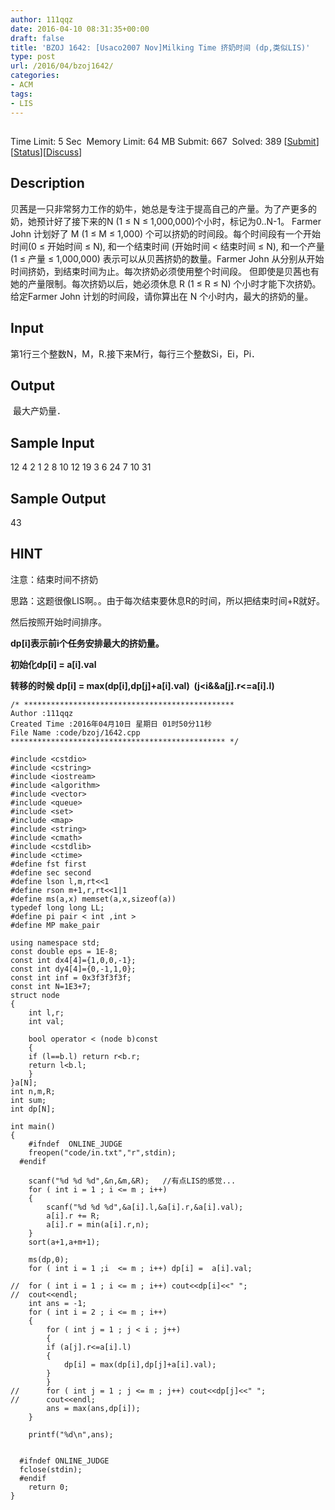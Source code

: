 ```yaml
---
author: 111qqz
date: 2016-04-10 08:31:35+00:00
draft: false
title: 'BZOJ 1642: [Usaco2007 Nov]Milking Time 挤奶时间 (dp,类似LIS)'
type: post
url: /2016/04/bzoj1642/
categories:
- ACM
tags:
- LIS
---
```


## 


Time Limit: 5 Sec  Memory Limit: 64 MB
Submit: 667  Solved: 389
[[Submit](http://www.lydsy.com/JudgeOnline/submitpage.php?id=1642)][[Status](http://www.lydsy.com/JudgeOnline/problemstatus.php?id=1642)][[Discuss](http://www.lydsy.com/JudgeOnline/bbs.php?id=1642)]


## Description






贝茜是一只非常努力工作的奶牛，她总是专注于提高自己的产量。为了产更多的奶，她预计好了接下来的N (1 ≤ N ≤ 1,000,000)个小时，标记为0..N-1。 Farmer John 计划好了 M (1 ≤ M ≤ 1,000) 个可以挤奶的时间段。每个时间段有一个开始时间(0 ≤ 开始时间 ≤ N), 和一个结束时间 (开始时间 < 结束时间 ≤ N), 和一个产量 (1 ≤ 产量 ≤ 1,000,000) 表示可以从贝茜挤奶的数量。Farmer John 从分别从开始时间挤奶，到结束时间为止。每次挤奶必须使用整个时间段。 但即使是贝茜也有她的产量限制。每次挤奶以后，她必须休息 R (1 ≤ R ≤ N) 个小时才能下次挤奶。给定Farmer John 计划的时间段，请你算出在 N 个小时内，最大的挤奶的量。






## Input






第1行三个整数N，M，R.接下来M行，每行三个整数Si，Ei，Pi．






## Output






 最大产奶量．






## Sample Input




12 4 2
1 2 8
10 12 19
3 6 24
7 10 31





## Sample Output




43




## HINT






注意：结束时间不挤奶






思路：这题很像LIS啊。。由于每次结束要休息R的时间，所以把结束时间+R就好。

然后按照开始时间排序。

**dp[i]表示前i个任务安排最大的挤奶量。**

**初始化dp[i] = a[i].val**

**转移的时候 dp[i] = max(dp[i],dp[j]+a[i].val)  (j<i&&a[j].r<=a[i].l)**







 

    
    /* ***********************************************
    Author :111qqz
    Created Time :2016年04月10日 星期日 01时50分11秒
    File Name :code/bzoj/1642.cpp
    ************************************************ */
    
    #include <cstdio>
    #include <cstring>
    #include <iostream>
    #include <algorithm>
    #include <vector>
    #include <queue>
    #include <set>
    #include <map>
    #include <string>
    #include <cmath>
    #include <cstdlib>
    #include <ctime>
    #define fst first
    #define sec second
    #define lson l,m,rt<<1
    #define rson m+1,r,rt<<1|1
    #define ms(a,x) memset(a,x,sizeof(a))
    typedef long long LL;
    #define pi pair < int ,int >
    #define MP make_pair
    
    using namespace std;
    const double eps = 1E-8;
    const int dx4[4]={1,0,0,-1};
    const int dy4[4]={0,-1,1,0};
    const int inf = 0x3f3f3f3f;
    const int N=1E3+7;
    struct node
    {
        int l,r;
        int val;
    
        bool operator < (node b)const
        {
    	if (l==b.l) return r<b.r;
    	return l<b.l;
        }	
    }a[N];
    int n,m,R;
    int sum;
    int dp[N];
    
    int main()
    {
    	#ifndef  ONLINE_JUDGE 
    	freopen("code/in.txt","r",stdin);
      #endif
    
    	scanf("%d %d %d",&n,&m,&R);   //有点LIS的感觉...
    	for ( int i = 1 ; i <= m ; i++)
    	{
    	    scanf("%d %d %d",&a[i].l,&a[i].r,&a[i].val);
    	    a[i].r += R;
    	    a[i].r = min(a[i].r,n);
    	}
    	sort(a+1,a+m+1);
    
    	ms(dp,0);
    	for ( int i = 1 ;i  <= m ; i++) dp[i] =  a[i].val;
    
    //	for ( int i = 1 ; i <= m ; i++) cout<<dp[i]<<" ";
    //	cout<<endl;
    	int ans = -1;
    	for ( int i = 2 ; i <= m ; i++)
    	{
    	    for ( int j = 1 ; j < i ; j++)
    	    {
    		if (a[j].r<=a[i].l)
    		{
    		    dp[i] = max(dp[i],dp[j]+a[i].val);
    		}
    	    }
    //	    for ( int j = 1 ; j <= m ; j++) cout<<dp[j]<<" ";
    //	    cout<<endl;
    	    ans = max(ans,dp[i]);
    	}
    
    	printf("%d\n",ans);
    
    
      #ifndef ONLINE_JUDGE  
      fclose(stdin);
      #endif
        return 0;
    }
    



